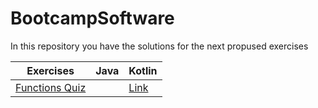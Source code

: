 # BootcampSoftware

In this repository you have the solutions for the next propused exercises

| Exercises | Java | Kotlin |
| ------ | ------ | ------ |
| [Functions Quiz](https://docs.google.com/document/d/1CWFNN26RfovjPRu4Y03MjEb9AxlDVWZQhYXlQqezzcY/edit) ||[Link](https://github.com/johnjqc/BootcampSoftware/tree/master/Kotlin/functions)|

